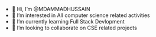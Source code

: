 - 👋 Hi, I’m @MDAMMADHUSSAIN
- 👀 I’m interested in All computer science related activities
- 🌱 I’m currently learning Full Stack Devlopment
- 💞️ I’m looking to collaborate on CSE related projects

<!---
MDAMMADHUSSAIN/MDAMMADHUSSAIN is a ✨ special ✨ repository because its `README.md` (this file) appears on your GitHub profile.
You can click the Preview link to take a look at your changes.
--->
